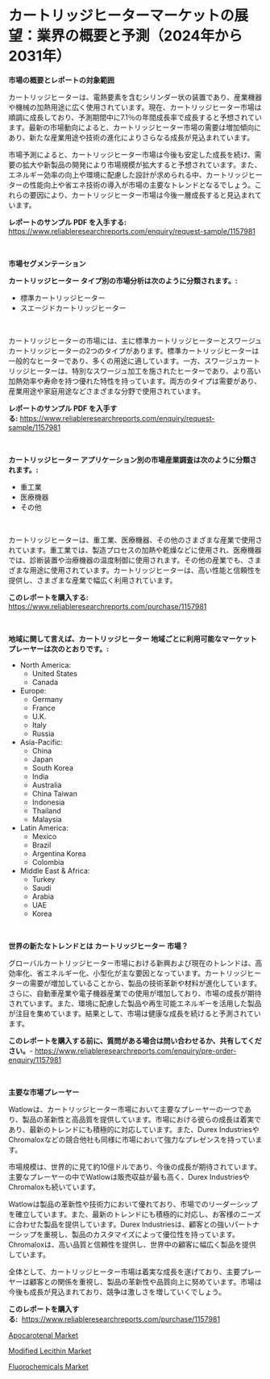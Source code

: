 <p><h1>カートリッジヒーターマーケットの展望：業界の概要と予測（2024年から2031年）</h1></p><p><strong>市場の概要とレポートの対象範囲</strong></p>
<p><p>カートリッジヒーターは、電熱要素を含むシリンダー状の装置であり、産業機器や機械の加熱用途に広く使用されています。現在、カートリッジヒーター市場は順調に成長しており、予測期間中に7.1％の年間成長率で成長すると予想されています。最新の市場動向によると、カートリッジヒーター市場の需要は増加傾向にあり、新たな産業用途や技術の進化によりさらなる成長が見込まれています。</p><p>市場予測によると、カートリッジヒーター市場は今後も安定した成長を続け、需要の拡大や新製品の開発により市場規模が拡大すると予想されています。また、エネルギー効率の向上や環境に配慮した設計が求められる中、カートリッジヒーターの性能向上や省エネ技術の導入が市場の主要なトレンドとなるでしょう。これらの要因により、カートリッジヒーター市場は今後一層成長すると見込まれています。</p></p>
<p><strong>レポートのサンプル PDF を入手する:</strong> <a href="https://www.reliableresearchreports.com/enquiry/request-sample/1157981">https://www.reliableresearchreports.com/enquiry/request-sample/1157981</a></p>
<p>&nbsp;</p>
<p><strong>市場セグメンテーション</strong></p>
<p><strong>カートリッジヒーター タイプ別の市場分析は次のように分類されます。:</strong></p>
<p><ul><li>標準カートリッジヒーター</li><li>スエージドカートリッジヒーター</li></ul></p>
<p>&nbsp;</p>
<p><p>カートリッジヒーターの市場には、主に標準カートリッジヒーターとスワージュカートリッジヒーターの2つのタイプがあります。標準カートリッジヒーターは一般的なヒーターであり、多くの用途に適しています。一方、スワージュカートリッジヒーターは、特別なスワージュ加工を施されたヒーターであり、より高い加熱効率や寿命を持つ優れた特性を持っています。両方のタイプは需要があり、産業用途や家庭用途などさまざまな分野で使用されています。</p></p>
<p><strong>レポートのサンプル PDF を入手する:</strong>&nbsp;<a href="https://www.reliableresearchreports.com/enquiry/request-sample/1157981">https://www.reliableresearchreports.com/enquiry/request-sample/1157981</a></p>
<p>&nbsp;</p>
<p><strong> カートリッジヒーター アプリケーション別の市場産業調査は次のように分類されます。:</strong></p>
<p><ul><li>重工業</li><li>医療機器</li><li>その他</li></ul></p>
<p>&nbsp;</p>
<p><p>カートリッジヒーターは、重工業、医療機器、その他のさまざまな産業で使用されています。重工業では、製造プロセスの加熱や乾燥などに使用され、医療機器では、診断装置や治療機器の温度制御に使用されます。その他の産業でも、さまざまな用途に使用されています。カートリッジヒーターは、高い性能と信頼性を提供し、さまざまな産業で幅広く利用されています。</p></p>
<p><strong>このレポートを購入する:</strong>&nbsp; <a href="https://www.reliableresearchreports.com/purchase/1157981">https://www.reliableresearchreports.com/purchase/1157981</a></p>
<p>&nbsp;</p>
<p><strong>地域に関して言えば、カートリッジヒーター 地域ごとに利用可能なマーケットプレーヤーは次のとおりです。:</strong></p>
<p><ul>
    <li>
        North America:
        <ul>
            <li>United States</li>
            <li>Canada</li>
        </ul>
    </li>
    <li>
        Europe:
        <ul>
            <li>Germany</li>
            <li>France</li>
            <li>U.K.</li>
            <li>Italy</li>
            <li>Russia</li>
        </ul>
    </li>
    <li>
        Asia-Pacific:
        <ul>
            <li>China</li>
            <li>Japan</li>
            <li>South Korea</li>
            <li>India</li>
            <li>Australia</li>
            <li>China Taiwan</li>
            <li>Indonesia</li>
            <li>Thailand</li>
            <li>Malaysia</li>
        </ul>
    </li>
    <li>
        Latin America:
        <ul>
            <li>Mexico</li>
            <li>Brazil</li>
            <li>Argentina Korea</li>
            <li>Colombia</li>
        </ul>
    </li>
    <li>
        Middle East & Africa:
        <ul>
            <li>Turkey</li>
            <li>Saudi</li>
            <li>Arabia</li>
            <li>UAE</li>
            <li>Korea</li>
        </ul>
    </li>
    </ul></p>
<p>&nbsp;</p>
<p><strong>世界の新たなトレンドとは カートリッジヒーター 市場？</strong></p>
<p><p>グローバルカートリッジヒーター市場における新興および現在のトレンドは、高効率化、省エネルギー化、小型化が主な要因となっています。カートリッジヒーターの需要が増加していることから、製品の技術革新や材料が進化しています。さらに、自動車産業や電子機器産業での使用が増加しており、市場の成長が期待されています。また、環境に配慮した製品や再生可能エネルギーを活用した製品が注目を集めています。結果として、市場は健康な成長を続けると予測されています。</p></p>
<p><strong>このレポートを購入する前に、質問がある場合は問い合わせるか、共有してください。</strong>- <a href="https://www.reliableresearchreports.com/enquiry/pre-order-enquiry/1157981">https://www.reliableresearchreports.com/enquiry/pre-order-enquiry/1157981</a></p>
<p>&nbsp;</p>
<p><strong>主要な市場プレーヤー</strong></p>
<p><p>Watlowは、カートリッジヒーター市場において主要なプレーヤーの一つであり、製品の革新性と高品質を提供しています。市場における彼らの成長は着実であり、最新のトレンドにも積極的に対応しています。また、Durex IndustriesやChromaloxなどの競合他社も同様に市場において強力なプレゼンスを持っています。</p><p>市場規模は、世界的に見て約10億ドルであり、今後の成長が期待されています。主要なプレーヤーの中でWatlowは販売収益が最も高く、Durex IndustriesやChromaloxも続いています。</p><p>Watlowは製品の革新性や技術力において優れており、市場でのリーダーシップを確立しています。また、最新のトレンドにも積極的に対応し、お客様のニーズに合わせた製品を提供しています。Durex Industriesは、顧客との強いパートナーシップを重視し、製品のカスタマイズによって優位性を持っています。Chromaloxは、高い品質と信頼性を提供し、世界中の顧客に幅広く製品を提供しています。</p><p>全体として、カートリッジヒーター市場は着実な成長を遂げており、主要プレーヤーは顧客との関係を重視し、製品の革新性や品質向上に努めています。市場は今後も成長が見込まれており、競争は激しさを増していくでしょう。</p></p>
<p><strong>このレポートを購入する:</strong>&nbsp;&nbsp;<a href="https://www.reliableresearchreports.com/purchase/1157981">https://www.reliableresearchreports.com/purchase/1157981</a></p>
<p><p><a href="https://github.com/beatblasta/Market-Research-Report-List-2/blob/main/apocarotenal-market.md">Apocarotenal Market</a></p><p><a href="https://github.com/shotows/Market-Research-Report-List-1/blob/main/modified-lecithin-market.md">Modified Lecithin Market</a></p><p><a href="https://github.com/angelajermaine/Market-Research-Report-List-2/blob/main/fluorochemicals-market.md">Fluorochemicals Market</a></p></p>